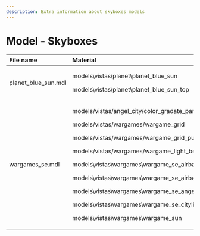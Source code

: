 ```yaml
---
description: Extra information about skyboxes models
---
```


# Model - Skyboxes

<table>
  <thead>
    <tr>
      <th style="text-align:left">File name</th>
      <th style="text-align:left">Material</th>
    </tr>
  </thead>
  <tbody>
    <tr>
      <td style="text-align:left">planet_blue_sun.mdl</td>
      <td style="text-align:left">
        <p>models\vistas\planet\planet_blue_sun</p>
        <p>models\vistas\planet\planet_blue_sun_top</p>
      </td>
    </tr>
    <tr>
      <td style="text-align:left">wargames_se.mdl</td>
      <td style="text-align:left">
        <p>models/vistas/angel_city/color_gradate_pan_sets</p>
        <p>models/vistas/wargames/wargame_grid</p>
        <p>models/vistas/wargames/wargame_grid_pulse</p>
        <p>models/vistas/wargames/wargame_light_beam</p>
        <p>models\vistas\wargames\wargame_se_airbase</p>
        <p>models\vistas\wargames\wargame_se_airbase_alpha</p>
        <p>models\vistas\wargames\wargame_se_angelcity</p>
        <p>models\vistas\wargames\wargame_se_citylights
          <br />
        </p>
        <p>models\vistas\wargames\wargame_sun</p>
      </td>
    </tr>
  </tbody>
</table>